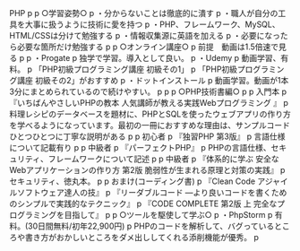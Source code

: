 PHP p
p
○学習姿勢○ p
・分からないことは徹底的に潰す p
・職人が自分の工具を大事に扱うように技術に愛を持つ p
・PHP、フレームワーク、MySQL、HTML/CSSは分けて勉強する p
・情報収集源に英語を加える p
・必要になったら必要な箇所だけ勉強する p
 p
○オンライン講座○ p
前提　動画は1.5倍速で見る p
 p
・Progate p
独学で学習。導入として良い。 p
・Udemy p
動画学習、有料。 p
「PHP初級プログラミング講座 初級その1」 p
「PHP初級プログラミング講座 初級その2」がおすすめ p
・ドットインストール p
動画学習。動画が1本3分にまとめられているので続けやすい。 p
 p
 p
○PHP技術書編○ p
 p
入門本 p
『いちばんやさしいPHPの教本 人気講師が教える実践Webプログラミング 』 p
料理レシピのデータベースを題材に、PHPとSQLを使ったウェブアプリの作り方を学べるようになっています。最初の一冊におすすめな理由は、サンプルコードひとつひとつに丁寧な説明がある p
 p
初心者 p
『独習PHP 第3版』 p
言語仕様について記載有り p
 p
中級者 p
『パーフェクトPHP』 p
PHPの言語仕様、セキュリティ、フレームワークについて記述 p
 p
中級者 p
『体系的に学ぶ 安全なWebアプリケーションの作り方 第2版 脆弱性が生まれる原理と対策の実践』 p
セキュリティ、徳丸本。 p
 p
おまけ(コーディング書) p
『Clean Code アジャイルソフトウェア達人の技』 p
『リーダブルコード ―より良いコードを書くためのシンプルで実践的なテクニック』 p
『CODE COMPLETE 第2版 上 完全なプログラミングを目指して』 p
 p
○ツールを駆使して学ぶ○ p
・PhpStorm p
有料。(30日間無料/初年22,900円) p
PHPのコードを解析して、バグっているところや書き方がおかしいところをダメ出ししてくれる添削機能が優秀。 p
